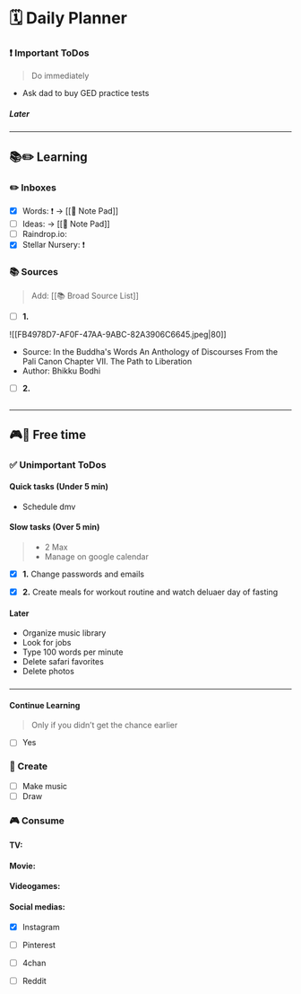 # 🗓 Daily Planner

### ❗️ Important ToDos

> Do immediately

- Ask dad to buy GED practice tests

##### Later

#### 
___

## **📚✏️ Learning**

### ✏️ Inboxes

- [x] Words: ❗ -> [[📝 Note Pad]]
- [ ] Ideas:  -> [[📝 Note Pad]]
- [ ] Raindrop.io: 
- [x] Stellar Nursery: ❗️

### 📚 Sources

> Add: [[📚 Broad Source List]]

- [ ] **1.** 

![[FB4978D7-AF0F-47AA-9ABC-82A3906C6645.jpeg|80]]
- Source: In the Buddha's Words An Anthology of Discourses From the Pali Canon Chapter VII. The Path to Liberation
- Author: Bhikku Bodhi

- [ ] **2.**

## 
 ___
 
## **🎮🎨 Free time**

### ✅ Unimportant ToDos

#### Quick tasks (Under 5 min)

- Schedule dmv

#### Slow tasks (Over 5 min)

> - 2 Max
> - Manage on google calendar

- [x] **1.** Change passwords and emails

- [x] **2.** Create meals for workout routine and watch deluaer day of fasting

#### Later
- Organize music library 
- Look for jobs
- Type 100 words per minute
- Delete safari favorites 
- Delete photos

### 
 ___

#### Continue Learning

> Only if you didn’t get the chance earlier

- [ ] Yes

### 🎨 Create

- [ ] Make music
- [ ] Draw

### 🎮 Consume

#### TV:


#### Movie: 


#### Videogames:



#### Social medias:

- [x] Instagram
- [ ] Pinterest
- [ ] 4chan
- [ ] Reddit

